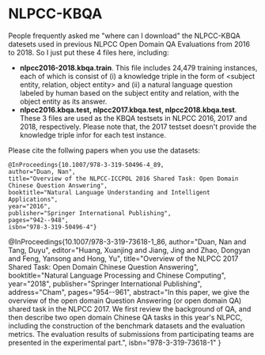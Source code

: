 # NLPCC-KBQA

People frequently asked me "where can I download" the NLPCC-KBQA datesets used in previous NLPCC Open Domain QA Evaluations from 2016 to 2018. So I just put these 4 files here, including:
- **nlpcc2016-2018.kbqa.train**. This file includes 24,479 training instances, each of which is consist of (i) a knowledge triple in the form of <subject entity, relation, object entity> and (ii) a natural language question labeled by human based on the subject entity and relation, with the object entity as its answer.
- **nlpcc2016.kbqa.test, nlpcc2017.kbqa.test, nlpcc2018.kbqa.test**. These 3 files are used as the KBQA testsets in NLPCC 2016, 2017 and 2018, respectively. Please note that, the 2017 testset doesn't provide the knowledge triple infor for each test instance.

Please cite the follwing papers when you use the datasets:

<pre><code>@InProceedings{10.1007/978-3-319-50496-4_89,
author="Duan, Nan",
title="Overview of the NLPCC-ICCPOL 2016 Shared Task: Open Domain Chinese Question Answering",
booktitle="Natural Language Understanding and Intelligent Applications",
year="2016",
publisher="Springer International Publishing",
pages="942--948",
isbn="978-3-319-50496-4"}</code></pre>



@InProceedings{10.1007/978-3-319-73618-1_86,
author="Duan, Nan
and Tang, Duyu",
editor="Huang, Xuanjing
and Jiang, Jing
and Zhao, Dongyan
and Feng, Yansong
and Hong, Yu",
title="Overview of the NLPCC 2017 Shared Task: Open Domain Chinese Question Answering",
booktitle="Natural Language Processing and Chinese Computing",
year="2018",
publisher="Springer International Publishing",
address="Cham",
pages="954--961",
abstract="In this paper, we give the overview of the open domain Question Answering (or open domain QA) shared task in the NLPCC 2017. We first review the background of QA, and then describe two open domain Chinese QA tasks in this year's NLPCC, including the construction of the benchmark datasets and the evaluation metrics. The evaluation results of submissions from participating teams are presented in the experimental part.",
isbn="978-3-319-73618-1"
}
